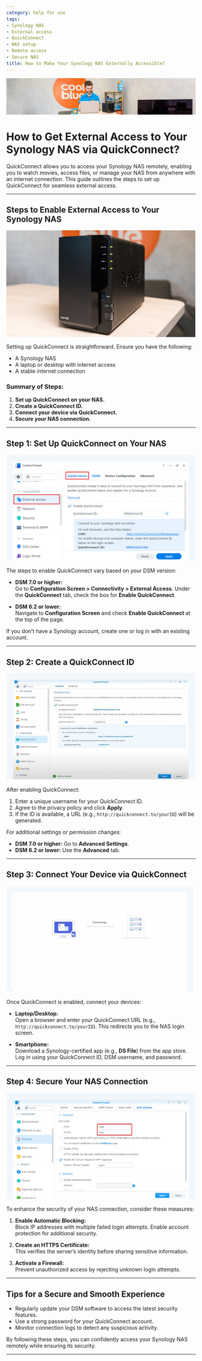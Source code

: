 ```yaml
---
category: help for use
tags:
- Synology NAS
- External access
- QuickConnect
- NAS setup
- Remote access
- Secure NAS
title: How to Make Your Synology NAS Externally Accessible?
---
```

![](/assets/images/nas/beb975c0e16fd424ce9a06bf2a037532.jpeg)

# How to Get External Access to Your Synology NAS via QuickConnect?

QuickConnect allows you to access your Synology NAS remotely, enabling you to watch movies, access files, or manage your NAS from anywhere with an internet connection. This guide outlines the steps to set up QuickConnect for seamless external access.

---

## Steps to Enable External Access to Your Synology NAS

![Synology NAS](/assets/images/nas/02aeb4ab262ebc9240ded85e21b8511d.jpeg)

Setting up QuickConnect is straightforward. Ensure you have the following:

- A Synology NAS  
- A laptop or desktop with internet access  
- A stable internet connection  

### Summary of Steps:

1. **Set up QuickConnect on your NAS.**  
2. **Create a QuickConnect ID.**  
3. **Connect your device via QuickConnect.**  
4. **Secure your NAS connection.**

---

## Step 1: Set Up QuickConnect on Your NAS

![Set up QuickConnect on Synology NAS](/assets/images/nas/599edb583a485d08a165fbc9750c04c3.jpeg)

The steps to enable QuickConnect vary based on your DSM version:

- **DSM 7.0 or higher:**  
  Go to **Configuration Screen > Connectivity > External Access**. Under the **QuickConnect** tab, check the box for **Enable QuickConnect**.
  
- **DSM 6.2 or lower:**  
  Navigate to **Configuration Screen** and check **Enable QuickConnect** at the top of the page.

If you don’t have a Synology account, create one or log in with an existing account.

---

## Step 2: Create a QuickConnect ID

![Create QuickConnect ID](/assets/images/nas/97e8c9cb0c3a1a063749ff9ebce427fa.jpeg)

After enabling QuickConnect:

1. Enter a unique username for your QuickConnect ID.  
2. Agree to the privacy policy and click **Apply**.  
3. If the ID is available, a URL (e.g., `http://quickconnect.to/yourID`) will be generated.  

For additional settings or permission changes:
- **DSM 7.0 or higher:** Go to **Advanced Settings**.  
- **DSM 6.2 or lower:** Use the **Advanced** tab.

---

## Step 3: Connect Your Device via QuickConnect

![Connect device to NAS](/assets/images/nas/9a3d98d6e55effcd385462be4bbeaab8.jpeg)

Once QuickConnect is enabled, connect your devices:

- **Laptop/Desktop:**  
  Open a browser and enter your QuickConnect URL (e.g., `http://quickconnect.to/yourID`). This redirects you to the NAS login screen.  

- **Smartphone:**  
  Download a Synology-certified app (e.g., **DS File**) from the app store. Log in using your QuickConnect ID, DSM username, and password.

---

## Step 4: Secure Your NAS Connection

![Secure NAS via HTTP](/assets/images/nas/9ee2fbd4a7d8a1027df5b079ad2ee936.jpeg)

To enhance the security of your NAS connection, consider these measures:

1. **Enable Automatic Blocking:**  
   Block IP addresses with multiple failed login attempts. Enable account protection for additional security.  

2. **Create an HTTPS Certificate:**  
   This verifies the server’s identity before sharing sensitive information.  

3. **Activate a Firewall:**  
   Prevent unauthorized access by rejecting unknown login attempts.

---

## Tips for a Secure and Smooth Experience

- Regularly update your DSM software to access the latest security features.  
- Use a strong password for your QuickConnect account.  
- Monitor connection logs to detect any suspicious activity.

By following these steps, you can confidently access your Synology NAS remotely while ensuring its security.

---
